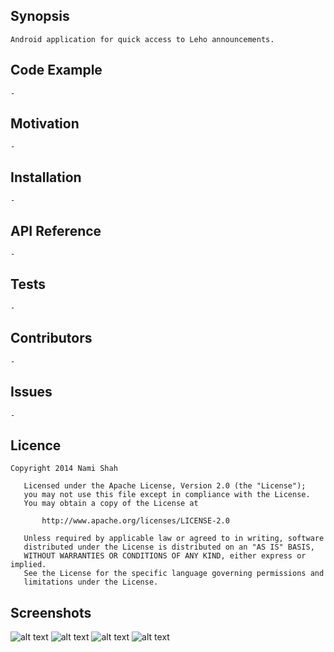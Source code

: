 ## Synopsis

    Android application for quick access to Leho announcements.

## Code Example

    -

## Motivation

    -

## Installation

    -

## API Reference

    -

## Tests

    -

## Contributors

    -
    
## Issues

    -

## Licence

    Copyright 2014 Nami Shah
    
       Licensed under the Apache License, Version 2.0 (the "License");
       you may not use this file except in compliance with the License.
       You may obtain a copy of the License at
    
           http://www.apache.org/licenses/LICENSE-2.0
    
       Unless required by applicable law or agreed to in writing, software
       distributed under the License is distributed on an "AS IS" BASIS,
       WITHOUT WARRANTIES OR CONDITIONS OF ANY KIND, either express or implied.
       See the License for the specific language governing permissions and
       limitations under the License.
       
## Screenshots

![alt text](https://raw.githubusercontent.com/ShahNami/ALeho/master/screenshots/1.png?raw=true "Login screen")
![alt text](https://raw.githubusercontent.com/ShahNami/ALeho/master/screenshots/2.png?raw=true "List of subjects")
![alt text](https://raw.githubusercontent.com/ShahNami/ALeho/master/screenshots/3.png?raw=true "List of dates")
![alt text](https://raw.githubusercontent.com/ShahNami/ALeho/master/screenshots/4.png?raw=true "Annoucement")

